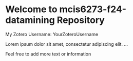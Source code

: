 # Welcome to mcis6273-f24-datamining Repository

My Zotero Username: YourZoteroUsername

Lorem ipsum dolor sit amet, consectetur adipiscing elit. ...

Feel free to add more text or information
